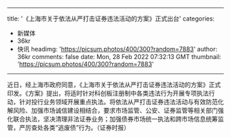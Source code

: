
---
title: '《上海市关于依法从严打击证券违法活动的方案》正式出台'
categories: 
 - 新媒体
 - 36kr
 - 快讯
headimg: 'https://picsum.photos/400/300?random=7883'
author: 36kr
comments: false
date: Mon, 28 Feb 2022 07:32:13 GMT
thumbnail: 'https://picsum.photos/400/300?random=7883'
---

<div>   
近日，经上海市政府同意，《上海市关于依法从严打击证券违法活动的方案》正式印发。《方案》提出，将适时针对科创板注册制中各类违法行为开展专项执法行动，针对投行业务领域开展重点执法。将依法从严打击证券违法活动与有效防范化解风险、加强市场诚信建设相结合，要求市场监管、公安、证券监管等相关部门强化联合执法，坚决清理非法证券业务；加强债券市场统一执法和跨市场信息统筹监管，严厉查处各类“逃废债”行为。（证券时报）  
</div>
            